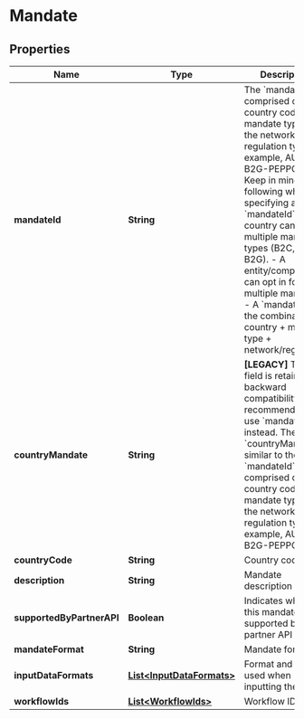 

# Mandate


## Properties

| Name | Type | Description | Notes |
|------------ | ------------- | ------------- | -------------|
|**mandateId** | **String** | The &#x60;mandateId&#x60; is comprised of the country code, mandate type, and the network or regulation type (for example, AU-B2G-PEPPOL). Keep in mind the following when specifying a &#x60;mandateId&#x60;. - A country can have multiple mandate types (B2C, B2B, B2G). - A entity/company can opt in for multiple mandates. - A &#x60;mandateId&#x60; is the combination of country + mandate type + network/regulation. |  [optional] |
|**countryMandate** | **String** | **[LEGACY]** This field is retained for backward compatibility. It is recommended to use &#x60;mandateId&#x60; instead. The &#x60;countryMandate&#x60; similar to the &#x60;mandateId&#x60; is comprised of the country code, mandate type, and the network or regulation type (for example, AU-B2G-PEPPOL).  |  [optional] |
|**countryCode** | **String** | Country code |  [optional] |
|**description** | **String** | Mandate description |  [optional] |
|**supportedByPartnerAPI** | **Boolean** | Indicates whether this mandate supported by the partner API |  [optional] |
|**mandateFormat** | **String** | Mandate format |  [optional] |
|**inputDataFormats** | [**List&lt;InputDataFormats&gt;**](InputDataFormats.md) | Format and version used when inputting the data |  [optional] |
|**workflowIds** | [**List&lt;WorkflowIds&gt;**](WorkflowIds.md) | Workflow ID list |  [optional] |




